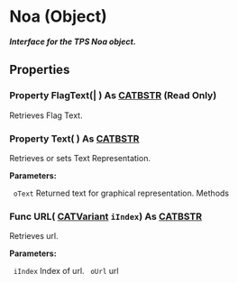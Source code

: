 # Noa (Object)

**_Interface for the TPS Noa object._**

## Properties

### Property **FlagText**(| ) As [CATBSTR](../System/typedef_CATBSTR_8129.md) (Read Only)

   Retrieves Flag Text.  
### Property **Text**( ) As [CATBSTR](../System/typedef_CATBSTR_8129.md)

   Retrieves or sets Text Representation.

**Parameters:**

` oText`      Returned text for graphical representation.
Methods

### Func **URL**( [CATVariant](../System/typedef_CATVariant_20656.md)  `iIndex`) As [CATBSTR](../System/typedef_CATBSTR_8129.md)

   Retrieves url.

**Parameters:**

` iIndex`      Index of url.
` oUrl`      url